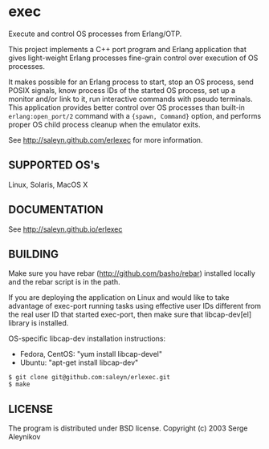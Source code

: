# exec #

Execute and control OS processes from Erlang/OTP.

This project implements a C++ port program and Erlang application
that gives light-weight Erlang processes fine-grain control over
execution of OS processes.

It makes possible for an Erlang process to start, stop an OS process,
send POSIX signals, know process IDs of the started OS process, set up
a monitor and/or link to it, run interactive commands with pseudo
terminals. This application provides better control
over OS processes than built-in `erlang:open_port/2` command with a
`{spawn, Command}` option, and performs proper OS child process cleanup
when the emulator exits. 

See http://saleyn.github.com/erlexec for more information.

## SUPPORTED OS's ##
Linux, Solaris, MacOS X

## DOCUMENTATION ##
See http://saleyn.github.io/erlexec

## BUILDING ##
Make sure you have rebar (http://github.com/basho/rebar) installed
locally and the rebar script is in the path.

If you are deploying the application on Linux and would like to
take advantage of exec-port running tasks using effective user IDs
different from the real user ID that started exec-port, then
make sure that libcap-dev[el] library is installed.

OS-specific libcap-dev installation instructions:

* Fedora, CentOS: "yum install libcap-devel"
* Ubuntu:         "apt-get install libcap-dev"

```
$ git clone git@github.com:saleyn/erlexec.git
$ make
```

## LICENSE ##
The program is distributed under BSD license.
Copyright (c) 2003 Serge Aleynikov <saleyn at gmail dot com>
